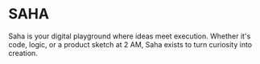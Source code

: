 # SAHA
Saha is your digital playground where ideas meet execution. Whether it's code, logic, or a product sketch at 2 AM, Saha exists to turn curiosity into creation.

